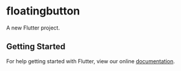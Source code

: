 # floatingbutton

A new Flutter project.

## Getting Started

For help getting started with Flutter, view our online
[documentation](https://flutter.io/).
